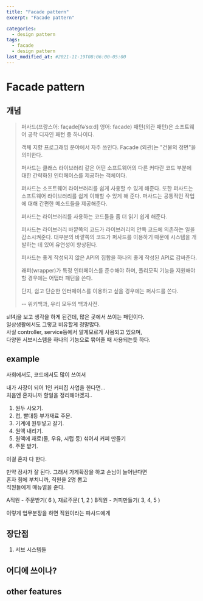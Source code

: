 ```yaml
---
title: "Facade pattern"
excerpt: "Facade pattern"

categories:
  - design pattern
tags:
  - facade
  - design pattern
last_modified_at: #2021-11-19T08:06:00-05:00
---
```


# Facade pattern

## 개념

> 퍼사드(프랑스어: façade[fəˈsɑːd] 영어: facade) 패턴(외관 패턴)은 소프트웨어 공학 디자인 패턴 중 하나이다.
>
> 객체 지향 프로그래밍 분야에서 자주 쓰인다. Facade (외관)는 "건물의 정면"을 의미한다.
>
> 퍼사드는 클래스 라이브러리 같은 어떤 소프트웨어의 다른 커다란 코드 부분에 대한 간략화된 인터페이스를 제공하는 객체이다.
>
> 퍼사드는 소프트웨어 라이브러리를 쉽게 사용할 수 있게 해준다. 또한 퍼사드는 소프트웨어 라이브러리를 쉽게 이해할 수 있게 해 준다. 퍼사드는 공통적인 작업에 대해 간편한 메소드들을 제공해준다.
>
> 퍼사드는 라이브러리를 사용하는 코드들을 좀 더 읽기 쉽게 해준다.
>
> 퍼사드는 라이브러리 바깥쪽의 코드가 라이브러리의 안쪽 코드에 의존하는 일을 감소시켜준다. 대부분의 바깥쪽의 코드가 퍼사드를 이용하기 때문에 시스템을 개발하는 데 있어 유연성이 향상된다.
>
> 퍼사드는 좋게 작성되지 않은 API의 집합을 하나의 좋게 작성된 API로 감싸준다.
>
> 래퍼(wrapper)가 특정 인터페이스를 준수해야 하며, 폴리모픽 기능을 지원해야 할 경우에는 어댑터 패턴을 쓴다.
>
> 단지, 쉽고 단순한 인터페이스를 이용하고 싶을 경우에는 퍼사드를 쓴다.
>
> -- 위키백과, 우리 모두의 백과사전.

slf4j을 보고 생각을 하게 된건데, 많은 곳에서 쓰이는 패턴이다.  
일상생활에서도 그렇고 비유할게 정말많다.  
사실 controller, service등에서 알게모르게 사용되고 있으며,  
다양한 서브시스템을 하나의 기능으로 묶어줄 때 사용되는듯 하다.

## example

사회에서도, 코드에서도 많이 쓰여서

내가 사장이 되어 1인 커피집 사업을 한다면...  
처음엔 혼자니까 할일을 정리해야겠지..

1. 원두 사오기.
2. 컵, 빨대등 부가재료 주문.
3. 기계에 원두넣고 갈기.
4. 원액 내리기.
5. 원액에 재료(물, 우유, 시럽 등) 섞어서 커피 만들기
6. 주문 받기.

이걸 혼자 다 한다.

만약 장사가 잘 된다. 그래서 가게확장을 하고 손님이 늘어난다면  
혼자 힘에 부치니까, 직원을 2명 뽑고  
직원들에게 매뉴얼을 준다.

A직원 - 주문받기( 6 ), 재료주문( 1, 2 )
B직원 - 커피만들기( 3, 4, 5 )

이렇게 업무분장을 하면 직원이라는 파사드에게
  
## 장단점

1. 서브 시스템들

## 어디에 쓰이나?

## other features
